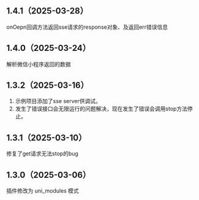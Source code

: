 ## 1.4.1（2025-03-28）
onOepn回调方法返回sse请求的response对象、及返回err错误信息
## 1.4.0（2025-03-24）
解析微信小程序返回的数据
## 1.3.2（2025-03-16）
1. 示例项目添加了sse server供调试。
2. 发生了错误接口会无限运行的问题解决，现在发生了错误会调用stop方法停止。
## 1.3.1（2025-03-10）
修复了get请求无法stop的bug
## 1.3.0（2025-03-06）
插件修改为 uni_modules 模式
